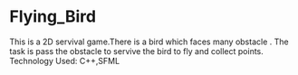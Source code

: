 # Flying_Bird
This is a 2D servival game.There is a bird which faces many obstacle . The task is pass the obstacle to servive the bird to fly and collect points. Technology Used: C++,SFML
